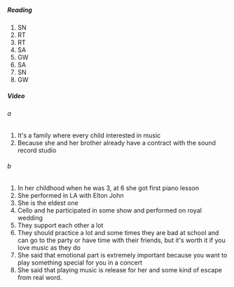 ##### Reading
1. SN
2. RT
3. RT
4. SA
5. GW
6. SA
7. SN
8. GW

##### Video
###### a
1. It's a family where every child interested in music
2. Because she and her brother already have a contract with the sound record studio

###### b
1. In her childhood when he was 3, at 6 she got first piano lesson
2. She performed in LA with Elton John
3. She is the eldest one
4. Cello and he participated in some show and performed on royal wedding
5. They support each other a lot
6. They should practice a lot and some times they are bad at school and can go to the party or have time with their friends, 
	but it's worth it if you love music as they do
7. She said that emotional part is extremely important because you want to play something special for you in a concert
8. She said that playing music is release for her and some kind of escape from real word.
